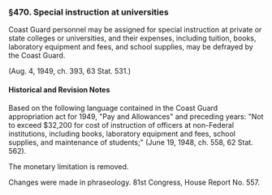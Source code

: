 ### §470. Special instruction at universities ###

Coast Guard personnel may be assigned for special instruction at private or state colleges or universities, and their expenses, including tuition, books, laboratory equipment and fees, and school supplies, may be defrayed by the Coast Guard.

(Aug. 4, 1949, ch. 393, 63 Stat. 531.)

#### Historical and Revision Notes ####

Based on the following language contained in the Coast Guard appropriation act for 1949, "Pay and Allowances" and preceding years: "Not to exceed $32,200 for cost of instruction of officers at non-Federal institutions, including books, laboratory equipment and fees, school supplies, and maintenance of students;" (June 19, 1948, ch. 558, 62 Stat. 562).

The monetary limitation is removed.

Changes were made in phraseology. 81st Congress, House Report No. 557.